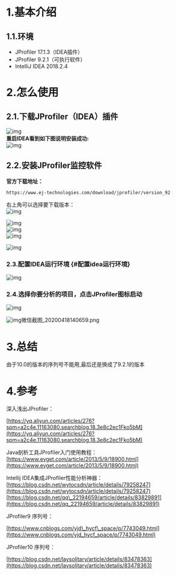# 1.基本介绍

## 1.1.环境

* JProfiler 17.1.3（IDEA插件）
* JProfiler 9.2.1（可执行软件）
* IntelliJ IDEA 2018.2.4

# 2.怎么使用

## 2.1.下载JProfiler（IDEA）插件

![img](/static/image/微信截图_20200418101304.png)  
**重启IDEA看到如下图说明安装成功:**  
![img](/static/image/微信截图_20200418101810.png)

## 2.2.安装JProfiler监控软件

**官方下载地址：**

```
https://www.ej-technologies.com/download/jprofiler/version_92
```

右上角可以选择要下载版本：  
![img](/static/image/微信截图_20200418102046.png)

![img](/static/image/20180205172603461.png)  
![img](/static/image/20181109100051798.png)  
![img](/static/image/20181115093453234.png)

![img](/static/image/微信截图_20200418103015.png)

### 2.3.配置IDEA运行环境 {#配置idea运行环境}

![img](/static/image/微信截图_20200418103133.png)

### 2.4.选择你要分析的项目，点击JProfiler图标启动

![img](/static/image/微信截图_20200418103627.png)

![img](/static/image/微信截图_20200418140344.png)微信截图\_20200418140659.png

# 3.总结

由于10.0的版本的序列号不能用,最后还是换成了9.2.1的版本

# 4.参考

深入浅出JProfiler：

[https://yq.aliyun.com/articles/276?spm=a2c4e.11163080.searchblog.18.3e8c2ec1Fko5bM](https://yq.aliyun.com/articles/276?spm=a2c4e.11163080.searchblog.18.3e8c2ec1Fko5bM)

Java剖析工具JProfiler入门使用教程：  
[https://www.evget.com/article/2013/5/9/18900.html](https://www.evget.com/article/2013/5/9/18900.html)

Intellij IDEA集成JProfiler性能分析神器：  
[https://blog.csdn.net/wytocsdn/article/details/79258247](https://blog.csdn.net/wytocsdn/article/details/79258247)  
[https://blog.csdn.net/qq\_22194659/article/details/83829891](https://blog.csdn.net/qq_22194659/article/details/83829891)

JProfiler9 序列号：

[https://www.cnblogs.com/yjd\_hycf\_space/p/7743049.html](https://www.cnblogs.com/yjd_hycf_space/p/7743049.html)

JProfiler10 序列号：

[https://blog.csdn.net/laysolitary/article/details/83478363](https://blog.csdn.net/laysolitary/article/details/83478363)

